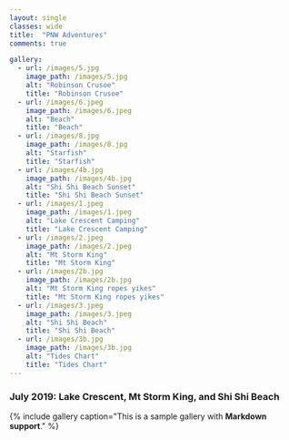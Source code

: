 ```yaml
---
layout: single
classes: wide
title:  "PNW Adventures"
comments: true

gallery:
  - url: /images/5.jpg
    image_path: /images/5.jpg
    alt: "Robinson Crusoe"
    title: "Robinson Crusoe"
  - url: /images/6.jpeg
    image_path: /images/6.jpeg
    alt: "Beach"
    title: "Beach"  
  - url: /images/8.jpg
    image_path: /images/8.jpg
    alt: "Starfish"
    title: "Starfish"  
  - url: /images/4b.jpg
    image_path: /images/4b.jpg
    alt: "Shi Shi Beach Sunset"
    title: "Shi Shi Beach Sunset"
  - url: /images/1.jpeg
    image_path: /images/1.jpeg
    alt: "Lake Crescent Camping"
    title: "Lake Crescent Camping"
  - url: /images/2.jpeg
    image_path: /images/2.jpeg
    alt: "Mt Storm King"
    title: "Mt Storm King"
  - url: /images/2b.jpg
    image_path: /images/2b.jpg
    alt: "Mt Storm King ropes yikes"
    title: "Mt Storm King ropes yikes"
  - url: /images/3.jpeg
    image_path: /images/3.jpeg
    alt: "Shi Shi Beach"
    title: "Shi Shi Beach"
  - url: /images/3b.jpg
    image_path: /images/3b.jpg
    alt: "Tides Chart"
    title: "Tides Chart"
---
```


### July 2019: Lake Crescent, Mt Storm King, and Shi Shi Beach

{% include gallery caption="This is a sample gallery with **Markdown support**." %}
